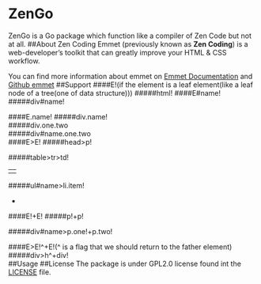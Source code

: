 ZenGo
=====
ZenGo is a Go package which function like a compiler of Zen Code but not at all.
##About Zen Coding
Emmet (previously known as **Zen Coding**) is a web-developer’s toolkit that can greatly improve your HTML & CSS workflow.

You can find more information about emmet on [Emmet Documentation](http://docs.emmet.io/) and [Github emmet](https://github.com/emmetio/emmet)
##Support
####E!(if the element is a leaf element(like a leaf node of a tree(one of data structure)))
#####html!
	<html><html>
####E#name!
#####div#name!
	<div id="name"></div>
####E.name!
#####div.name!
	<div class="name"></div>
#####div.one.two
	<div class="one two"></div>
#####div#name.one.two
	<div id="name" class="one two"></div>
####E>E!
#####head>p!
	<head>
	    <p></p>
	</head>
#####table>tr>td!
	<table>
		<tr>
    		<td></td>
		</tr>
	</table>
#####ul#name>li.item!
	<ul id="name">
    	<li class="item"></li>
	</ul>
####E!+E!
#####p!+p!
	<p></p>
	<p></p>
#####div#name>p.one!+p.two!
	<div id="name">
    	<p class="one"></p>
    	<p class="two"></p>
	</div>
####E>E!^+E!(^ is a flag that we should return to the father element)
#####div>h^+div!
	<div>
		<h></h>
	</div>
	<div>
	</div>
##Usage
##License
The package is under GPL2.0 license found int the [LICENSE](https://github.com/sakeven/ZenGo/blob/master/LICENSE) file.